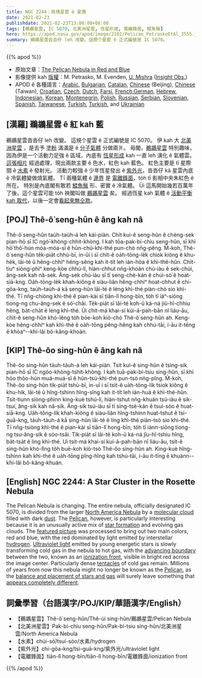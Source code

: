 ```yaml
---
title: NGC 2244：玫瑰星雲 ê 星團
date: 2021-02-23
publishdate: 2021-02-23T13:00:00+08:00
tags: [鵜鶘星雲, IC 5070, 北美洲星雲, 恆星形成, 電離鋒面, 鰇魚鬚]
hero: https://apod.nasa.gov/apod/image/2102/Pelican_PetraskoEtAl_3555.jpg
summary: 鵜鶘星雲沓沓仔 leh 改變。這規个星雲 ê 正式編號是 IC 5070。
---
```


{{% apod %}}

- 原始文章：[The Pelican Nebula in Red and Blue](https://apod.nasa.gov/apod/ap210223.html)
- 影像提供 kah [版權][copyright0]：M. Petrasko, M. Evenden, [U. Mishra][copyright1] ([Insight Obs.][copyright2]) 
- APOD ê 各種語言：[Arabic][3], [Bulgarian][4], [Catalan][5], [Chinese][6] (Beijing), [Chinese][7] (Taiwan), [Croatian][8], [Czech][9], [Dutch][10], 
[Farsi][11], [French][12],[German][13], [Hebrew][14], [Indonesian][15], [Korean][16], [Montenegrin][17], [Polish][18], [Russian][19], [Serbian][20], 
[Slovenian][21], [Spanish][22], [Taiwanese][23], [Turkish][24], [Turkish][25], and [Ukrainian][26]


## [漢羅] 鵜鶘星雲 ê 紅 kah 藍

鵜鶘星雲沓沓仔 leh 改變。
這規个星雲 ê 正式編號是 IC 5070。
伊 kah 大 [北美洲星雲][27] ，是去予 [塗粉][28] 滿滿是 ê [分子氣體][29] 分做兩爿。
毋閣，[鵜鶘星雲][30] 特別趣味，因為伊是一个活動力足強 ê 區域，內底有 [恆星形成][31] kah 一直 leh 演化 ê 氣體雲。
[這張相片][32] 經過處理，現出兩款主要 ê 色水，紅色 kah 藍色。
紅色主要是 tī 星際間 ê [水素][33] ê 發射光。
活動力較強 ê 少年恆星發出 ê [紫外光][34]，沓沓仔 kā 星雲內底 ê 冷氣體變做燒氣體。
Tī 兩種氣體 ê [邊界][35] 是 [電離鋒面][36]，to̍h tī 影相中央朱紅色 ê 所在。
特別是內底閣有敢若 [鰇魚鬚][37] 形、密實 ê 冷氣體。
Ùi 這馬開始幾若百萬年了後，這个星雲可能 to̍h 袂閣叫做 [鵜鶘星雲][38] 矣。
經過恆星 kah 氣體 ê [活動平衡 kah 取代][39]，以後一定會[看起來無仝款][40]。


## [POJ] Thê-ô͘ seng-hûn ê âng kah nâ

Thê-ô͘ seng-hûn tau̍h-tau̍h-á leh kái-piàn.
Chi̍t kui-ê seng-hûn ê chèng-sek pian-hō sī IC ngó͘-khòng-chhit-khòng.
I kah tōa-pak-bí-chiu seng-hûn, sī khì hō͘ thô͘-hún móa-móa-sī ê hūn-chú-khì-thé pun-chò nn̄g-pêng.
M̄-koh, Thê-ô͘ seng-hûn te̍k-pia̍t chhù-bī, in-ūi i sī chi̍t-ê oa̍h-tōng-le̍k chiok kiông ê khu-he̍k, lāi-té ū hêng-chhiⁿ hêng-sêng kah it-ti̍t leh ián-hòa ê khì-thé-hûn.
Chi̍t-tiuⁿ siòng-phìⁿ keng-kòe chhú-lí, hiàn-chhut nn̄g-khoán chú-iàu ê sek-chúi, âng-sek kah nâ-sek.
Âng-sek chú-iàu sī tī seng-chè-kán ê chúi-sò͘ ê hoat-siā-kng.
Oa̍h-tōng-le̍k khah-kiông ê siàu-liân hêng-chhiⁿ hoat-chhut ê chi-gōa-kng, tau̍h-tau̍h-á kā seng-hûn lāi-té ê léng khì-thé piàn-chò sio khì-thé.
Tī nn̄g-chiòng khì-thé ê pian-kài sī tiān-lî hong-bīn, to̍h tī iáⁿ-siōng tiong-ng chu-âng-sek ê só͘-chāi.
Te̍k-pia̍t sī lāi-té koh-ū ká-ná jiû-hî-chhiu hêng, ba̍t-cha̍t ê léng khì-thé.
Ùi chit-má khai-sí kúi-ā-pah-bān nî liáu-āu, chi̍t-ê seng-hûn khó-lêng to̍h bōe-koh kiò-chò Thê-ô͘ seng-hûn ah.
Keng-kòe hêng-chhiⁿ kah khì-thé ê oa̍h-tōng pêng-hêng kah chhú-tāi, í-āu it-tēng ē khòaⁿ--khí-lâi bô-kâng-khoán.

## [KIP] Thê-ôo sing-hûn ê âng kah nâ

Thê-ôo sing-hûn ta̍uh-ta̍uh-á leh kái-piàn.
Tsi̍t kui-ê sing-hûn ê tsìng-sik pian-hō sī IC ngóo-khòng-tshit-khòng.
I kah tuā-pak-bí-tsiu sing-hûn, sī khì hōo thôo-hún muá-muá-sī ê hūn-tsú-khì-thé pun-tsò nn̄g-pîng.
M̄-koh, Thê-ôo sing-hûn ti̍k-pia̍t tshù-bī, in-uī i sī tsi̍t-ê ua̍h-tōng-li̍k tsiok kiông ê khu-hi̍k, lāi-té ū hîng-tshinn hîng-sîng kah it-ti̍t leh ián-huà ê khì-thé-hûn.
Tsi̍t-tiunn siòng-phìnn king-kuè tshú-lí, hiàn-tshut nn̄g-khuán tsú-iàu ê sik-tsuí, âng-sik kah nâ-sik.
Âng-sik tsú-iàu sī tī sing-tsè-kán ê tsuí-sòo ê huat-siā-kng.
Ua̍h-tōng-li̍k khah-kiông ê siàu-liân hîng-tshinn huat-tshut ê tsi-guā-kng, ta̍uh-ta̍uh-á kā sing-hûn lāi-té ê líng khì-thé piàn-tsò sio khì-thé.
Tī nn̄g-tsiòng khì-thé ê pian-kài sī tiān-lî hong-bīn, to̍h tī iánn-siōng tiong-ng tsu-âng-sik ê sóo-tsāi.
Ti̍k-pia̍t sī lāi-té koh-ū ká-ná jîu-hî-tshiu hîng, ba̍t-tsa̍t ê líng khì-thé.
Uì tsit-má khai-sí kuí-ā-pah-bān nî liáu-āu, tsi̍t-ê sing-hûn khó-lîng to̍h buē-koh kiò-tsò Thê-ôo sing-hûn ah.
King-kuè hîng-tshinn kah khì-thé ê ua̍h-tōng pîng-hîng kah tshú-tāi, í-āu it-tīng ē khuànn--khí-lâi bô-kâng-khuán.



## [English] NGC 2244: A Star Cluster in the Rosette Nebula

The Pelican Nebula is changing. The entire nebula, officially designated IC 5070, is divided from the larger [North America Nebula][27] by a [molecular cloud][29] filled with dark [dust][28]. The [Pelican][30], however, is particularly interesting because it is an unusually active mix of [star formation][31] and evolving gas clouds. The [featured picture][32] was processed to bring out two main colors, red and blue, with the red dominated by light emitted by interstellar [hydrogen][33]. [Ultraviolet light][34] emitted by young energetic stars is slowly transforming cold gas in the nebula to hot gas, with the [advancing boundary][35] between the two, known as an [ionization front][36], visible in bright red across the image center. Particularly dense [tentacles][37] of cold gas remain. Millions of years from now this nebula might no longer be known as the [Pelican][38], as the [balance and placement of stars and gas][39] will surely leave something that [appears completely different][40].

## 詞彙學習（台語漢字/POJ/KIP/華語漢字/English）

- 【鵜鶘星雲】Thê-ô͘ seng-hûn/Thê-ùi sing-hûn/鵜鶘星雲/Pelican Nebula
- 【北美洲星雲】Pak-bí-chiu seng-hûn/Pak-bí-tsiu sing-hûn/北美洲星雲/North America Nebula
- 【水素】chúi-sò͘/tsuí-sòo/水素/hydrogen
- 【紫外光】chi-gōa-kng/tsi-guā-kng/紫外光/ultraviolet light
- 【電離鋒面】tiān-lî hong-bīn/tiān-lî hong-bīn/電離鋒面/ionization front

{{% /apod %}}

[copyright0]: https://apod.nasa.gov/apod/lib/about_apod.html#srapply
[copyright1]: https://www.instagram.com/mr_deepsky/
[copyright2]: https://www.insightobservatory.com/p/home-page.html
[3]: https://apod.me/ 
[4]: https://mediabricks.bg/apod-bulgaria 
[5]: http://www.apod.cat/ 
[6]: http://www.bjp.org.cn/mryt/ (Beijing)
[7]: http://sprite.phys.ncku.edu.tw/astrolab/mirrors/apod/apod.html (Taiwan) 
[8]: http://www.apod.rs/Croatia.html
[9]: http://www.astro.cz/apod/ 
[10]: http://www.apod.nl/ 
[11]: http://www.skypix.org/apod/ 
[12]: http://www.cidehom.com/apod.php
[13]: http://www.starobserver.org/
[14]: http://www.astronomia2009.org.il/info/apod/apod.htm 
[15]: http://apod.infoastronomy.org/
[16]: http://wouldyoulike.org/apod/ 
[17]: http://www.apod.rs/Montenegro.html 
[18]: http://apod.pl/apod/ 
[19]: http://www.astronet.ru/db/apod.html
[20]: http://www.apod.rs/
[21]: http://apod.fmf.uni-lj.si/ 
[22]: http://observatorio.info/ 
[23]: https://www.apod.tw/
[24]: https://www.uzaydanhaberler.com/category/gorsel/apod/
[25]: https://rasyonalist.org/kategori/apod/
[26]: http://astronomy.pp.ua/
[27]: https://apod.nasa.gov/apod/ap000501.html
[28]: http://curator.jsc.nasa.gov/stardust/interstellardust.cfm
[29]: https://apod.nasa.gov/apod/ap201122.html
[30]: https://www.youtube.com/watch?v=m1jUJQyzv8M
[31]: https://apod.nasa.gov/apod/ap120722.html
[32]: https://www.astrobin.com/fxphu9/
[33]: https://en.wikipedia.org/wiki/Hydrogen
[34]: https://science.nasa.gov/ems/10_ultravioletwaves
[35]: https://apod.nasa.gov/apod/ap180205.html
[36]: https://apod.nasa.gov/apod/ap031013.html
[37]: https://en.wikipedia.org/wiki/Tentacle#/media/File:Snail-front-0A.jpg
[38]: http://apod.nasa.gov/cgi-bin/apod/apod_search?tquery=Pelican
[39]: https://ui.adsabs.harvard.edu/abs/1980ApJ...239..121B/abstract
[40]: https://www.barkbusters.co.uk/images/articles/7a4120f095480e9f2a2ad2a165d90313.jpg
